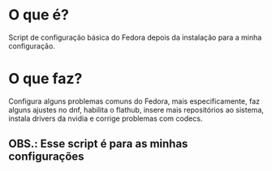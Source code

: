# O que é?
Script de configuração básica do Fedora depois da instalação para a minha configuração.

# O que faz?
Configura alguns problemas comuns do Fedora, mais especificamente, faz alguns ajustes no dnf, habilita o flathub, insere mais repositórios ao sistema, instala drivers da nvidia e corrige problemas com codecs.

## OBS.: Esse script é para as minhas configurações
